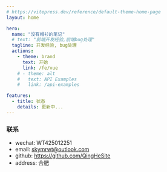 ```yaml
---
# https://vitepress.dev/reference/default-theme-home-page
layout: home

hero:
  name: "没有帽衫的笔记"
  # text: "前端开发经验,前端bug处理"
  tagline: 开发经验, bug处理
  actions:
    - theme: brand
      text: 开始
      link: /fe/vue
    # - theme: alt
    #   text: API Examples
    #   link: /api-examples

features:
  - title: 状态
    details: 更新中...
---
```


### 联系
- wechat: WT425012251
- email: skymrwt@outlook.com
- github: https://github.com/QingHeSite
- address: 合肥

